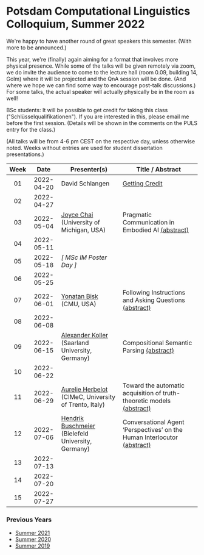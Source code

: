 # Potsdam Computational Linguistics Colloquium, Summer 2022

We're happy to have another round of great speakers this semester. (With more to be announced.)

This year, we're (finally) again aiming for a format that involves more physical presence. While some of the talks will be given remotely via zoom, we do invite the audience to come to the lecture hall (room 0.09, building 14, Golm) where it will be projected and the QnA session will be done. (And where we hope we can find some way to encourage post-talk discussions.) For some talks, the actual speaker will actually physically be in the room as well!

BSc students: It will be possible to get credit for taking this class ("Schlüsselqualifikationen"). If you are interested in this, please email me before the first session. (Details will be shown in the comments on the PULS entry for the class.)

(All talks will be from 4-6 pm CEST on the respective day, unless otherwise noted. Weeks without entries are used for student dissertation presentations.)


| Week | Date | Presenter(s) | Title / Abstract|
|:------:|:------:|-----------|------|
01 | 2022-04-20 | David Schlangen | [Getting Credit](material/2022/01-colloq-guidelines.pdf) | 
02 | 2022-04-27 | | |
03 | 2022-05-04 | [Joyce Chai](https://web.eecs.umich.edu/~chaijy/) (University of Michigan, USA)| Pragmatic Communication in Embodied AI [(abstract)](material/2022/chai_abstract.md) |
04 | 2022-05-11 | | |
05 | 2022-05-18 | *[ MSc IM Poster Day ]* | |
06 | 2022-05-25 |  | |
07 | 2022-06-01 | [Yonatan Bisk](https://yonatanbisk.com) (CMU, USA) | Following Instructions and Asking Questions [(abstract)](material/2022/bisk_abstract.md) |
08 | 2022-06-08 | | |
09 | 2022-06-15 | [Alexander Koller](https://www.coli.uni-saarland.de/~koller/) (Saarland University, Germany)| Compositional Semantic Parsing [(abstract)](material/2022/koller_abstract.md)|
10 | 2022-06-22 |   | |
11 | 2022-06-29 | [Aurelie Herbelot](https://aurelieherbelot.net) (CIMeC, University of Trento, Italy) | Toward the automatic acquisition of truth-theoretic models [(abstract)](material/2022/herbelot_abstract.md) |
12 | 2022-07-06 | [Hendrik Buschmeier](https://www.techfak.uni-bielefeld.de/~hbuschme/) (Bielefeld University, Germany) | Conversational Agent ‘Perspectives’ on the Human Interlocutor [(abstract)](material/2022/buschmeier_abstract.md) |
13 | 2022-07-13 | | |
14 | 2022-07-20 |   | | 
15 | 2022-07-27 | | |


### Previous Years

* [Summer 2021](past/summer2021.md)
* [Summer 2020](past/summer2020.md)
* [Summer 2019](past/summer2019.md)

